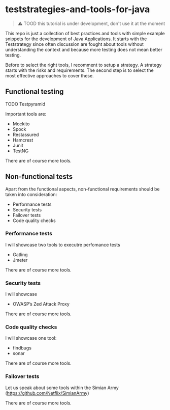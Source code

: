 # teststrategies-and-tools-for-java

> :warning: TOOD this tutorial is under development, don't use it at the moment

This repo is just a collection of best practices and tools with simple example snippets for the development of Java Applications.
It starts with the Teststrategy since often discussion are fought about tools without understanding the 
context and because more testing does not mean better testing.

Before to select the right tools, I recomment to setup a strategy.
A strategy starts with the risks and requirements.
The second step is to select the most effective approaches to cover these.

## Functional testing

TODO Testpyramid

Important tools are:

* Mockito
* Spock
* Restassured
* Hamcrest
* Junit
* TestNG

There are of course more tools.

## Non-functional tests

Apart from the functional aspects, non-functional requirements should be taken into consideration:

* Performance tests
* Security tests
* Failover tests
* Code quality checks

### Performance tests

I will showcase two tools to executre perfomance tests

* Gatling
* Jmeter

There are of course more tools.

### Security tests

I will showcase

* OWASP’s Zed Attack Proxy

There are of course more tools.

### Code quality checks

I will showcase one tool:

* findbugs
* sonar

There are of course more tools.

### Failover tests

Let us speak about some tools within the Simian Army (https://github.com/Netflix/SimianArmy)

There are of course more tools.
